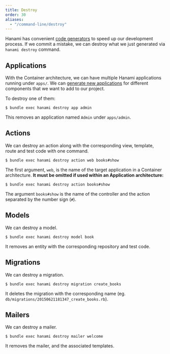 ```yaml
---
title: Destroy
order: 30
aliases:
  - "/command-line/destroy"
---
```


Hanami has convenient [code generators](/command-line/generators) to speed up our development process.
If we commit a mistake, we can destroy what we just generated via `hanami destroy` command.

## Applications

With the Container architecture, we can have multiple Hanami applications running under `apps/`.
We can [generate new applications](/command-line/generators/#applications) for different components that we want to add to our project.

To destroy one of them:

```shell
$ bundle exec hanami destroy app admin
```

This removes an application named `Admin` under `apps/admin`.

## Actions

We can destroy an action along with the corresponding view, template, route and test code with one command.

```shell
$ bundle exec hanami destroy action web books#show
```

The first argument, `web`, is the name of the target application in a Container architecture.
**It must be omitted if used within an Application architecture:**

```shell
$ bundle exec hanami destroy action books#show
```

The argument `books#show` is the name of the controller and the action separated by the number sign (`#`).

## Models

We can destroy a model.

```shell
$ bundle exec hanami destroy model book
```

It removes an entity with the corresponding repository and test code.

## Migrations

We can destroy a migration.

```shell
$ bundle exec hanami destroy migration create_books
```

It deletes the migration with the corresponding name (eg. `db/migrations/20150621181347_create_books.rb`).

## Mailers

We can destroy a mailer.

```shell
$ bundle exec hanami destroy mailer welcome
```

It removes the mailer, and the associated templates.
